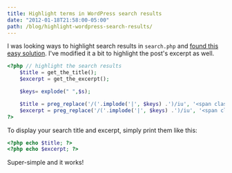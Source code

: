```yaml
---
title: Highlight terms in WordPress search results
date: "2012-01-18T21:58:00-05:00"
path: /blog/highlight-wordpress-search-results/
---
```


I was looking ways to highlight search results in `search.php` and [found this easy solution](http://www.wpbeginner.com/wp-tutorials/how-to-highlight-the-search-terms-in-results-in-wordpress/). I've modified it a bit to highlight the post's excerpt as well.

```php
<?php // highlight the search results
    $title = get_the_title();
    $excerpt = get_the_excerpt();

    $keys= explode(" ",$s);

    $title = preg_replace('/('.implode('|', $keys) .')/iu', '<span class="highlight">\0</span>', $title);
    $excerpt = preg_replace('/('.implode('|', $keys) .')/iu', '<span class="highlight">\0</span>', $excerpt);
?>
```

To display your search title and excerpt, simply print them like this:

```php
<?php echo $title; ?>
<?php echo $excerpt; ?>
```

Super-simple and it works!

